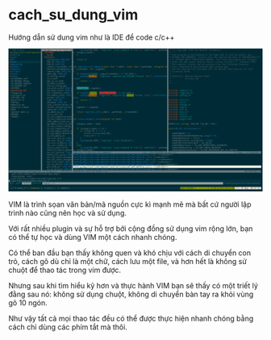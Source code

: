 # cach_su_dung_vim
Hướng dẫn sử dung vim như là IDE để code c/c++

![alt tag](https://raw.githubusercontent.com/giangdo/dung_VIM_editor_nhu_IDE/master/vim_as_ide_for_cpp.png)

VIM là trình sọan văn bản/mã nguồn cực kì mạnh mẽ mà bất cứ người lập trình nào cũng nên học và sử dụng.

Với rất nhiều plugin và sự hỗ trợ bởi cộng đồng sử dụng vim rộng lớn, bạn có thể tự học và dùng VIM một cách nhanh chóng.

Có thể ban đầu bạn thấy không quen và khó chịu với cách di chuyển con trỏ, cách gõ dù chỉ là một chữ, cách lưu một file, và hơn hết là không sử chuột để thao tác trong vim được.

Nhưng sau khi tìm hiểu kỹ hơn và thực hành VIM bạn sẽ thấy có một triết lý đằng sau nó: không sử dụng chuột, không di chuyển bàn tay ra khỏi vùng gõ 10 ngón.

Như vậy tất cả mọi thao tác đều có thể được thực hiện nhanh chóng bằng cách chỉ dùng các phím tắt mà thôi.
